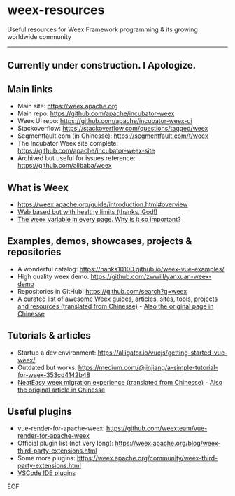 # weex-resources
Useful resources for Weex Framework programming & its growing worldwide community

------------------------------------------
Currently under construction. I Apologize.
------------------------------------------

## Main links

* Main site: https://weex.apache.org
* Main repo: https://github.com/apache/incubator-weex
* Weex UI repo: https://github.com/apache/incubator-weex-ui
* Stackoverflow: https://stackoverflow.com/questions/tagged/weex
* Segmentfault.com (in Chinesse): https://segmentfault.com/t/weex
* The Incubator Weex site complete: https://github.com/apache/incubator-weex-site
* Archived but useful for issues reference: https://github.com/alibaba/weex

## What is Weex

* https://weex.apache.org/guide/introduction.html#overview
* [Web based but with healthy limits (thanks, God!)](https://weex.apache.org/guide/platform-difference.html#no-dom-in-weex)
* [The weex variable in every page. Why is it so important?](https://weex.apache.org/docs/api/weex-variable.html#properties-and-methods)

## Examples, demos, showcases, projects & repositories

* A wonderful catalog: https://hanks10100.github.io/weex-vue-examples/
* High quality weex demo: https://github.com/zwwill/yanxuan-weex-demo
* Repositories in GitHub: https://github.com/search?q=weex
* [A curated list of awesome Weex guides, articles, sites, tools, projects and resources (translated from Chinesse)](https://translate.googleusercontent.com/translate_c?depth=1&rurl=translate.google.com&sl=zh-CN&sp=nmt4&tl=en&u=https://github.com/joggerplus/awesome-weex&xid=17259,15700022,15700186,15700190,15700256,15700259,15700262,15700265,15700271,15700283&usg=ALkJrhiZ1Ikxe543Ec6fLN0JuRuN43jUoQ) - [Also the original page in Chinesse](https://github.com/joggerplus/awesome-weex)

## Tutorials & articles

* Startup a dev environment: https://alligator.io/vuejs/getting-started-vue-weex/
* Outdated but works: https://medium.com/@jinjiang/a-simple-tutorial-for-weex-353cd4142b48
* [NeatEasy weex migration experience (translated from Chinesse)](https://translate.googleusercontent.com/translate_c?depth=1&rurl=translate.google.com&sl=zh-CN&sp=nmt4&tl=en&u=https://github.com/zwwill/blog/issues/3&xid=17259,15700022,15700186,15700190,15700256,15700259,15700262,15700265,15700271,15700283&usg=ALkJrhgOIm6P6M0V5WyzCk76OrzkyV-KEA) - [Also the original article in Chinesse](https://github.com/zwwill/blog/issues/3)

## Useful plugins

* vue-render-for-apache-weex: https://github.com/weexteam/vue-render-for-apache-weex
* Official plugin list (not very long): https://weex.apache.org/blog/weex-third-party-extensions.html
* Some more plugins: https://weex.apache.org/community/weex-third-party-extensions.html
* [VSCode IDE plugins](https://marketplace.visualstudio.com/search?term=weex&target=VSCode&category=All%20categories&sortBy=Installs)

EOF
